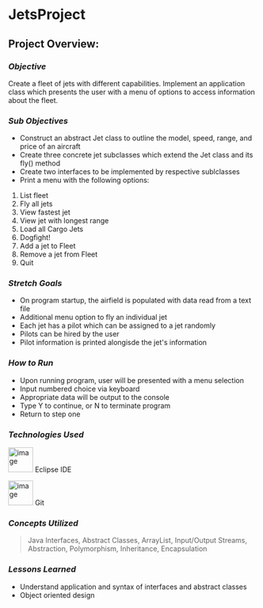 # **JetsProject**

## **Project Overview:**

### *Objective*

Create a fleet of jets with different capabilities. Implement an application class which presents the user with a menu of options to access information about the fleet.

### *Sub Objectives*

- Construct an abstract Jet class to outline the model, speed, range, and price of an aircraft
- Create three concrete jet subclasses which extend the Jet class and its fly() method
- Create two interfaces to be implemented by respective sublclasses
- Print a menu with the following options:

1. List fleet
2. Fly all jets
3. View fastest jet
4. View jet with longest range
5. Load all Cargo Jets
6. Dogfight!
7. Add a jet to Fleet
8. Remove a jet from Fleet
9. Quit

### *Stretch Goals*

- On program startup, the airfield is populated with data read from a text file
- Additional menu option to fly an individual jet
- Each jet has a pilot which can be assigned to a jet randomly
- Pilots can be hired by the user
- Pilot information is printed alongisde the jet's information

### *How to Run*

- Upon running program, user will be presented with a menu selection
- Input numbered choice via keyboard
- Appropriate data will be output to the console
- Type Y to continue, or N to terminate program
- Return to step one

### *Technologies Used*

<p> <img src= "https://cdn.freebiesupply.com/logos/large/2x/eclipse-11-logo-png-transparent.png" alt= "image" 
width= "50" height= "50"> Eclipse IDE <br>

<img src= "https://1000logos.net/wp-content/uploads/2020/08/Git-Emblem.jpg" alt= "image"
width= "50" height= "50"> Git </p>

### *Concepts Utilized*

> Java Interfaces, Abstract Classes, ArrayList, Input/Output Streams, Abstraction, Polymorphism, Inheritance, Encapsulation

### *Lessons Learned*

- Understand application and syntax of interfaces and abstract classes
- Object oriented design
